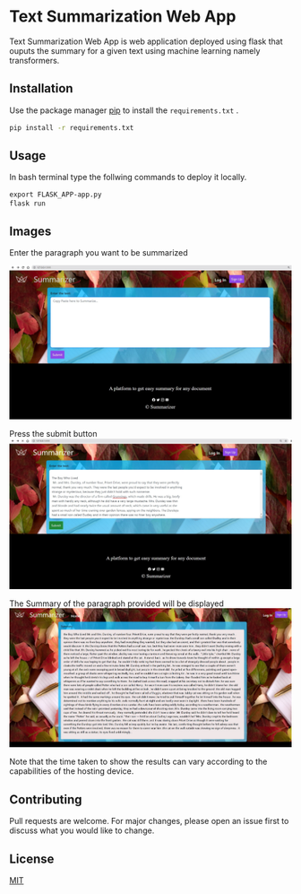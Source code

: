 # Text Summarization Web App

Text Summarization Web App is web application deployed using flask that ouputs the  summary for a given text using machine learning namely transformers.

## Installation

Use the package manager [pip](https://pip.pypa.io/en/stable/) to install the `requirements.txt` .

```bash
pip install -r requirements.txt
```

## Usage
In bash terminal type the follwing commands to deploy it locally.
```
export FLASK_APP-app.py
flask run
```
## Images
Enter the paragraph you want to be summarized

![ScreenShot](https://raw.githubusercontent.com/amalp12/Text-Summarisation-Web-App/main/screenshots/image1.jpg)

Press the submit button
![ScreenShot](https://raw.githubusercontent.com/amalp12/Text-Summarisation-Web-App/main/screenshots/image2.jpg)

The Summary of the paragraph provided will be displayed
![ScreenShot](https://raw.githubusercontent.com/amalp12/Text-Summarisation-Web-App/main/screenshots/image3.jpg)

Note that the time taken to show the results can vary according to the capabilities of the hosting device.

## Contributing
Pull requests are welcome. For major changes, please open an issue first to discuss what you would like to change.



## License
[MIT](https://choosealicense.com/licenses/mit/)